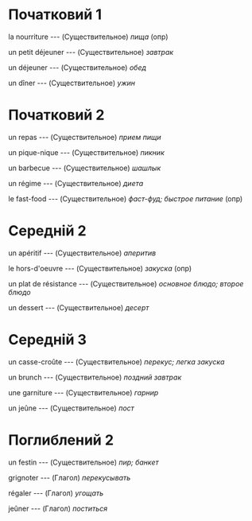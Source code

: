 # Початковий 1

la nourriture --- (Существительное)
*пища* (опр)



un petit déjeuner --- (Существительное)
*завтрак*



un déjeuner --- (Существительное)
*обед*



un dîner --- (Существительное)
*ужин*



# Початковий 2

un repas --- (Существительное)
*прием пищи*



un pique-nique --- (Существительное)
*пикник*



un barbecue --- (Существительное)
*шашлык*



un régime --- (Существительное)
*диета*



le fast-food --- (Существительное)
*фаст-фуд; быстрое питание* (опр)



# Середній 2

un apéritif --- (Существительное)
*аперитив*



le hors-d'oeuvre --- (Существительное)
*закуска* (опр)



un plat de résistance --- (Существительное)
*основное блюдо; второе блюдо*



un dessert --- (Существительное)
*десерт*



# Середній 3

un casse-croûte --- (Существительное)
*перекус; легка закуска*



un brunch --- (Существительное)
*поздний завтрак*



une garniture --- (Существительное)
*гарнир*



un jeûne --- (Существительное)
*пост*



# Поглиблений 2

un festin --- (Существительное)
*пир; банкет*



grignoter --- (Глагол)
*перекусывать*



régaler --- (Глагол)
*угощать*



jeûner --- (Глагол)
*поститься*